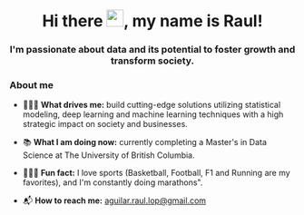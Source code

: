 <h1 align="center"> Hi there <img src="https://media.giphy.com/media/hvRJCLFzcasrR4ia7z/giphy.gif" width="30">, my name is Raul!</h1>

<h3 align="center">I'm passionate about data and its potential to foster growth and transform society.</h3>

<h3>About me</h3>

- 👨🏻‍💻 **What drives me:** build cutting-edge solutions utilizing statistical modeling, deep learning and machine learning techniques with a high strategic impact on society and businesses.

- 📚 **What I am doing now:** currently completing a Master's in Data Science at The University of British Columbia.

- 🏃🏻‍♂️ **Fun fact:** I love sports (Basketball, Football, F1 and Running are my favorites), and I'm constantly doing marathons".

-  📬 **How to reach me:** aguilar.raul.lop@gmail.com



